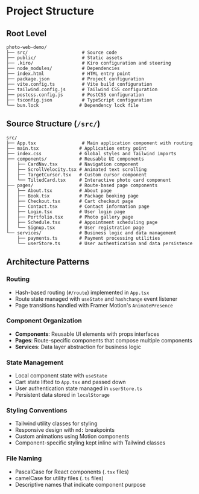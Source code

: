 # Project Structure

## Root Level
```
photo-web-demo/
├── src/                    # Source code
├── public/                 # Static assets
├── .kiro/                  # Kiro configuration and steering
├── node_modules/           # Dependencies
├── index.html              # HTML entry point
├── package.json            # Project configuration
├── vite.config.ts          # Vite build configuration
├── tailwind.config.js      # Tailwind CSS configuration
├── postcss.config.js       # PostCSS configuration
├── tsconfig.json           # TypeScript configuration
└── bun.lock               # Dependency lock file
```

## Source Structure (`/src/`)
```
src/
├── App.tsx                 # Main application component with routing
├── main.tsx               # Application entry point
├── index.css              # Global styles and Tailwind imports
├── components/            # Reusable UI components
│   ├── CardNav.tsx        # Navigation component
│   ├── ScrollVelocity.tsx # Animated text scrolling
│   ├── TargetCursor.tsx   # Custom cursor component
│   └── TiltedCard.tsx     # Interactive photo card component
├── pages/                 # Route-based page components
│   ├── About.tsx          # About page
│   ├── Book.tsx           # Package booking page
│   ├── Checkout.tsx       # Cart checkout page
│   ├── Contact.tsx        # Contact information page
│   ├── Login.tsx          # User login page
│   ├── Portfolio.tsx      # Photo gallery page
│   ├── Schedule.tsx       # Appointment scheduling page
│   └── Signup.tsx         # User registration page
└── services/              # Business logic and data management
    ├── payments.ts        # Payment processing utilities
    └── userStore.ts       # User authentication and data persistence
```

## Architecture Patterns

### Routing
- Hash-based routing (`#/route`) implemented in `App.tsx`
- Route state managed with `useState` and `hashchange` event listener
- Page transitions handled with Framer Motion's `AnimatePresence`

### Component Organization
- **Components**: Reusable UI elements with props interfaces
- **Pages**: Route-specific components that compose multiple components
- **Services**: Data layer abstraction for business logic

### State Management
- Local component state with `useState`
- Cart state lifted to `App.tsx` and passed down
- User authentication state managed in `userStore.ts`
- Persistent data stored in `localStorage`

### Styling Conventions
- Tailwind utility classes for styling
- Responsive design with `md:` breakpoints
- Custom animations using Motion components
- Component-specific styling kept inline with Tailwind classes

### File Naming
- PascalCase for React components (`.tsx` files)
- camelCase for utility files (`.ts` files)
- Descriptive names that indicate component purpose